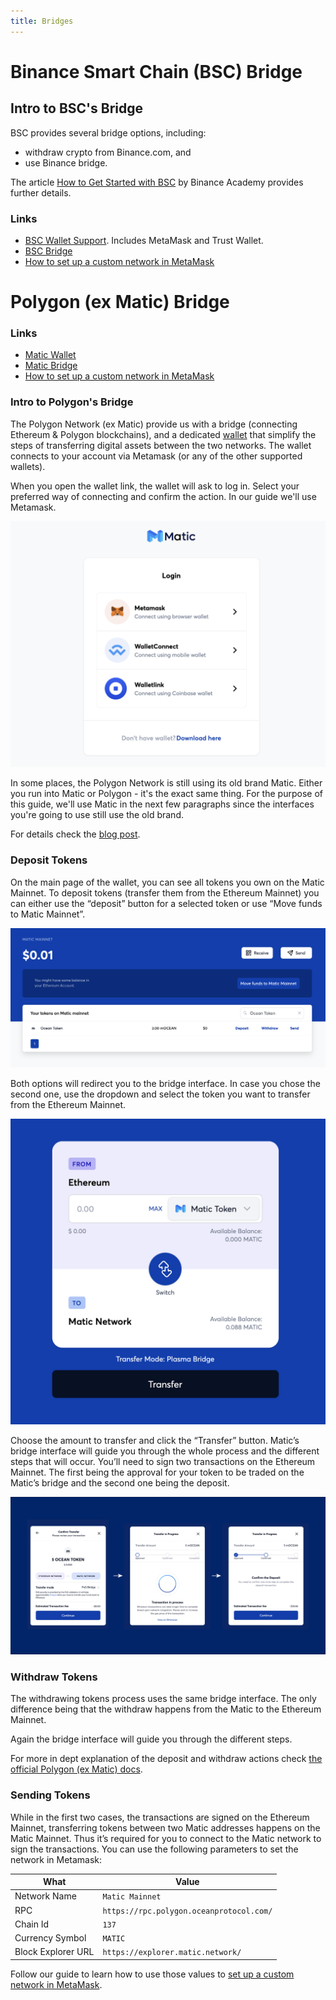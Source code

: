 ```yaml
---
title: Bridges
---
```


# Binance Smart Chain (BSC) Bridge

## Intro to BSC's Bridge

BSC provides several bridge options, including:

* withdraw crypto from Binance.com, and
* use Binance bridge.

The article [How to Get Started with BSC](https://academy.binance.com/en/articles/how-to-get-started-with-binance-smart-chain-bsc) by Binance Academy provides further details.

### Links

* [BSC Wallet Support](https://docs.binance.org/wallets/bsc-wallets.html). Includes MetaMask and Trust Wallet.
* [BSC Bridge](https://www.bnbchain.org/en/bridge)
* [How to set up a custom network in MetaMask](../orientation/metamask-setup.md#set-up-custom-network)

# Polygon (ex Matic) Bridge

### Links

* [Matic Wallet](https://wallet.matic.network)
* [Matic Bridge](https://wallet.matic.network/bridge)
* [How to set up a custom network in MetaMask](../orientation/metamask-setup.md#set-up-custom-network)

### Intro to Polygon's Bridge

The Polygon Network (ex Matic) provide us with a bridge (connecting Ethereum & Polygon blockchains), and a dedicated [wallet](https://wallet.matic.network) that simplify the steps of transferring digital assets between the two networks. The wallet connects to your account via Metamask (or any of the other supported wallets).

When you open the wallet link, the wallet will ask to log in. Select your preferred way of connecting and confirm the action. In our guide we'll use Metamask.

![Login options](../.gitbook/assets/login-options.png)

In some places, the Polygon Network is still using its old brand Matic. Either you run into Matic or Polygon - it's the exact same thing. For the purpose of this guide, we'll use Matic in the next few paragraphs since the interfaces you're going to use still use the old brand.

For details check the [blog post](https://blog.oceanprotocol.com/ocean-on-polygon-network-8abad19cbf47).

### Deposit Tokens

On the main page of the wallet, you can see all tokens you own on the Matic Mainnet. To deposit tokens (transfer them from the Ethereum Mainnet) you can either use the “deposit” button for a selected token or use “Move funds to Matic Mainnet”.

![Main wallet page](../.gitbook/assets/main-wallet-page.png)

Both options will redirect you to the bridge interface. In case you chose the second one, use the dropdown and select the token you want to transfer from the Ethereum Mainnet.

![Bridge interface](../.gitbook/assets/matic-bridge.png)

Choose the amount to transfer and click the “Transfer” button. Matic’s bridge interface will guide you through the whole process and the different steps that will occur. You’ll need to sign two transactions on the Ethereum Mainnet. The first being the approval for your token to be traded on the Matic’s bridge and the second one being the deposit.

![Transferring process](../.gitbook/assets/transferring-process.png)

### Withdraw Tokens

The withdrawing tokens process uses the same bridge interface. The only difference being that the withdraw happens from the Matic to the Ethereum Mainnet.

Again the bridge interface will guide you through the different steps.

For more in dept explanation of the deposit and withdraw actions check [the official Polygon (ex Matic) docs](https://docs.matic.network/docs/develop/ethereum-matic/pos/getting-started).

### Sending Tokens

While in the first two cases, the transactions are signed on the Ethereum Mainnet, transferring tokens between two Matic addresses happens on the Matic Mainnet. Thus it’s required for you to connect to the Matic network to sign the transactions. You can use the following parameters to set the network in Metamask:

| What               | Value                                    |
| ------------------ | ---------------------------------------- |
| Network Name       | `Matic Mainnet`                          |
| RPC                | `https://rpc.polygon.oceanprotocol.com/` |
| Chain Id           | `137`                                    |
| Currency Symbol    | `MATIC`                                  |
| Block Explorer URL | `https://explorer.matic.network/`        |

Follow our guide to learn how to use those values to [set up a custom network in MetaMask](../orientation/metamask-setup.md#set-up-custom-network).
